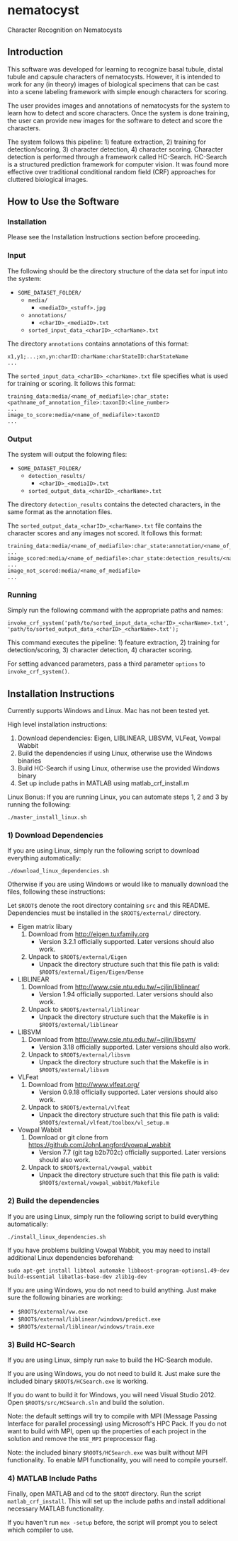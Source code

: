 nematocyst
=============

Character Recognition on Nematocysts

## Introduction

This software was developed for learning to recognize basal tubule, distal tubule and capsule characters of nematocysts. However, it is intended to work for any (in theory) images of biological specimens that can be cast into a scene labeling framework with simple enough characters for scoring.

The user provides images and annotations of nematocysts for the system to learn how to detect and score characters. Once the system is done training, the user can provide new images for the software to detect and score the characters.

The system follows this pipeline: 1) feature extraction, 2) training for detection/scoring, 3) character detection, 4) character scoring. Character detection is performed through a framework called HC-Search. HC-Search is a structured prediction framework for computer vision. It was found more effective over traditional conditional random field (CRF) approaches for cluttered biological images.

## How to Use the Software

### Installation

Please see the Installation Instructions section before proceeding.

### Input

The following should be the directory structure of the data set for input into the system:

- `SOME_DATASET_FOLDER/`
	- `media/`
		- `<mediaID>_<stuff>.jpg`
	- `annotations/`
		- `<charID>_<mediaID>.txt`
	- `sorted_input_data_<charID>_<charName>.txt`

The directory `annotations` contains annotations of this format:

```
x1,y1;...;xn,yn:charID:charName:charStateID:charStateName
...
```

The `sorted_input_data_<charID>_<charName>.txt` file specifies what is used for training or scoring. It follows this format:

```
training_data:media/<name_of_mediafile>:char_state:<pathname_of_annotation_file>:taxonID:<line_number>
...
image_to_score:media/<name_of_mediafile>:taxonID
...
```

### Output

The system will output the folowing files:

- `SOME_DATASET_FOLDER/`
	- `detection_results/`
		- `<charID>_<mediaID>.txt`
	- `sorted_output_data_<charID>_<charName>.txt`

The directory `detection_results` contains the detected characters, in the same format as the annotation files.

The `sorted_output_data_<charID>_<charName>.txt` file contains the character scores and any images not scored. It follows this format:

```
training_data:media/<name_of_mediafile>:char_state:annotation/<name_of_annotation_file>
...
image_scored:media/<name_of_mediafile>:char_state:detection_results/<name_of_annotation_file>
...
image_not_scored:media/<name_of_mediafile>
...
```

### Running

Simply run the following command with the appropriate paths and names:

```
invoke_crf_system('path/to/sorted_input_data_<charID>_<charName>.txt', 'path/to/sorted_output_data_<charID>_<charName>.txt');
```

This command executes the pipeline: 1) feature extraction, 2) training for detection/scoring, 3) character detection, 4) character scoring.

For setting advanced parameters, pass a third parameter `options` to `invoke_crf_system()`.

## Installation Instructions

Currently supports Windows and Linux. Mac has not been tested yet.

High level installation instructions:

1. Download dependencies: Eigen, LIBLINEAR, LIBSVM, VLFeat, Vowpal Wabbit
2. Build the dependencies if using Linux, otherwise use the Windows binaries
3. Build HC-Search if using Linux, otherwise use the provided Windows binary
4. Set up include paths in MATLAB using matlab_crf_install.m

Linux Bonus: If you are running Linux, you can automate steps 1, 2 and 3 by running the following:

```
./master_install_linux.sh
```

### 1) Download Dependencies

If you are using Linux, simply run the following script to download everything automatically:

```
./download_linux_dependencies.sh
```

Otherwise if you are using Windows or would like to manually download the files, following these instructions:

Let `$ROOT$` denote the root directory containing `src` and this README. Dependencies must be installed in the `$ROOT$/external/` directory.

- Eigen matrix libary
	1. Download from http://eigen.tuxfamily.org
		- Version 3.2.1 officially supported. Later versions should also work.
	2. Unpack to `$ROOT$/external/Eigen`
		- Unpack the directory structure such that this file path is valid: `$ROOT$/external/Eigen/Eigen/Dense`
- LIBLINEAR
	1. Download from http://www.csie.ntu.edu.tw/~cjlin/liblinear/
		- Version 1.94 officially supported. Later versions should also work.
	2. Unpack to `$ROOT$/external/liblinear`
		- Unpack the directory structure such that the Makefile is in `$ROOT$/external/liblinear`
- LIBSVM
	1. Download from http://www.csie.ntu.edu.tw/~cjlin/libsvm/
		- Version 3.18 officially supported. Later versions should also work.
	2. Unpack to `$ROOT$/external/libsvm`
		- Unpack the directory structure such that the Makefile is in `$ROOT$/external/libsvm`
- VLFeat
	1. Download from http://www.vlfeat.org/
		- Version 0.9.18 officially supported. Later versions should also work.
	2. Unpack to `$ROOT$/external/vlfeat`
		- Unpack the directory structure such that this file path is valid: `$ROOT$/external/vlfeat/toolbox/vl_setup.m`
- Vowpal Wabbit
	1. Download or git clone from https://github.com/JohnLangford/vowpal_wabbit
		- Version 7.7 (git tag b2b702c) officially supported. Later versions should also work.
	2. Unpack to `$ROOT$/external/vowpal_wabbit`
		- Unpack the directory structure such that this file path is valid: `$ROOT$/external/vowpal_wabbit/Makefile`

### 2) Build the dependencies

If you are using Linux, simply run the following script to build everything automatically:

```
./install_linux_dependencies.sh
```

If you have problems building Vowpal Wabbit, you may need to install additional Linux dependencies beforehand:

```
sudo apt-get install libtool automake libboost-program-options1.49-dev build-essential libatlas-base-dev zlib1g-dev
```

If you are using Windows, you do not need to build anything. Just make sure the following binaries are working:
- `$ROOT$/external/vw.exe`
- `$ROOT$/external/liblinear/windows/predict.exe`
- `$ROOT$/external/liblinear/windows/train.exe`

### 3) Build HC-Search

If you are using Linux, simply run `make` to build the HC-Search module.

If you are using Windows, you do not need to build it. Just make sure the included binary `$ROOT$/HCSearch.exe` is working.

If you do want to build it for Windows, you will need Visual Studio 2012. Open `$ROOT$/src/HCSearch.sln` and build the solution.

Note: the default settings will try to compile with MPI (Message Passing Interface for parallel processing) using Microsoft's HPC Pack. If you do not want to build with MPI, open up the properties of each project in the solution and remove the `USE_MPI` preprocessor flag.

Note: the included binary `$ROOT$/HCSearch.exe` was built without MPI functionality. To enable MPI functionality, you will need to compile yourself.

### 4) MATLAB Include Paths

Finally, open MATLAB and cd to the `$ROOT` directory. Run the script `matlab_crf_install`. This will set up the include paths and install additional necessary MATLAB functionality.

If you haven't run `mex -setup` before, the script will prompt you to select which compiler to use.